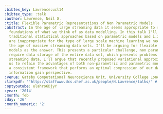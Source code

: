 ```yaml
---
:bibtex_key: Lawrence:ucl14
:bibtex_type: :talk
:author: Lawrence, Neil D.
:title: Flexible Parametric Representations of Non Parametric Models
:abstract: In the age of large streaming data it seems appropriate to revisit the
  foundations of what we think of as data modelling. In this talk I'll argue that
  traditional statistical approaches based on parametric models and i.i.d. assumptions
  are inappropriate for the type of large scale machine learning we need to do in
  the age of massive streaming data sets. I'll be arguing for flexible non-parametric
  models as the answer. This presents a particular challenge, non parametric models
  require data storage of the entire data set, which presents problems for massive,
  streaming data. I'll argue that recently proposed variational approximations allow
  us to retain the advantages of both non-parametric and parametric models within
  a consistent framework that performs an optimal compression of our data from an
  information gain perspective.
:venue: Gatsby Computational Neuroscience Unit, University College London, U.K.
:linkpdf: '"http://staffwww.dcs.shef.ac.uk/people/N.Lawrence/talks/" # "parametric_ucl14.pdf"'
:optyoutube: ulahro6DjyY
:year: '2014'
:month: feb
:day: '26'
:month_numeric: '2'
---
```


